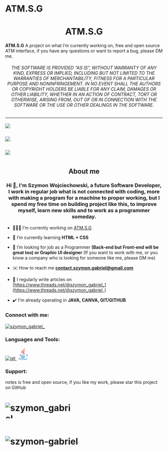 # ATM.S.G

<h1 align="center">ATM.S.G</h1>

**ATM.S.G** A project on what I’m currently working on, free and open source ATM interface, if you have any questions or want to report a bug, please DM me.

<h6 align="center">THE SOFTWARE IS PROVIDED “AS IS”, WITHOUT WARRANTY OF ANY KIND, EXPRESS OR IMPLIED, INCLUDING BUT NOT LIMITED TO THE WARRANTIES OF MERCHANTABILITY, FITNESS FOR A PARTICULAR PURPOSE AND NONINFRINGEMENT. IN NO EVENT SHALL THE AUTHORS OR COPYRIGHT HOLDERS BE LIABLE FOR ANY CLAIM, DAMAGES OR OTHER LIABILITY, WHETHER IN AN ACTION OF CONTRACT, TORT OR OTHERWISE, ARISING FROM, OUT OF OR IN CONNECTION WITH THE SOFTWARE OR THE USE OR OTHER DEALINGS IN THE SOFTWARE.</h6>

<hr>

<img align="center" src="https://github.com/szymon-gabriel/notesS.G/assets/141585512/b40dde9e-603b-468e-9ce0-bdf92ddbc6fd"/>
<h3>
<img align="center" src="https://github.com/szymon-gabriel/notesS.G/assets/141585512/b40dde9e-603b-468e-9ce0-bdf92ddbc6fd"/>
<h3>
<img align="center" src="https://github.com/szymon-gabriel/notesS.G/assets/141585512/c83987b8-28bf-4d82-bb81-0cdb80c4dd57"/>

<h1>
<h2 align="center">About me</h1>
<h3 align="center">Hi 👋, I'm Szymon Wojciechowski, a future Software Developer, I work in regular job what is not connected with coding, more with making a program for a machine to proper working, but I spend my free time on building project like this, to improve myself, learn new skills and to work as a programmer someday.</h3>


- 👨🏻‍💻 I’m currently working on [ATM.S.G](https://github.com/szymon-gabriel/ATM.S.G)

- 🌱 I’m currently learning **HTML + CSS**

- 🤝 I’m looking for job as a Programmer **(Back-end but Front-end will be great too) or Graphic UI designer** (If you want to work with me, or you know a company who is looking for someone like me, please DM me)

- ✉️ How to reach me **contact.szymon.gabriel@gmail.com**

- 📝 I regularly write articles on [https://www.threads.net/@szymon_gabriel_](https://www.threads.net/@szymon_gabriel_)

- ✔️ I'm already operating in **JAVA, CANVA, GIT/GITHUB**

<h3 align="left">Connect with me:</h3>
<p align="left">
<a href="https://instagram.com/szymon_gabriel_" target="blank"><img align="center" src="https://raw.githubusercontent.com/rahuldkjain/github-profile-readme-generator/master/src/images/icons/Social/instagram.svg" alt="szymon_gabriel_" height="30" width="40" /></a>
</p>

<h3 align="left">Languages and Tools:</h3>
<p align="left"> <a href="https://git-scm.com/" target="_blank" rel="noreferrer"> <img src="https://www.vectorlogo.zone/logos/git-scm/git-scm-icon.svg" alt="git" width="40" height="40"/> </a> <a href="https://www.java.com" target="_blank" rel="noreferrer"> <img src="https://raw.githubusercontent.com/devicons/devicon/master/icons/java/java-original.svg" alt="java" width="40" height="40"/> </a> </p>

<h3 align="left">Support:</h3>
notes is free and open source, if you like my work, please star this project on GitHub
<h1>
<p><a href="https://ko-fi.com/szymon_gabriel"> <img align="left" src="https://cdn.ko-fi.com/cdn/kofi3.png?v=3" height="50" width="210" alt="szymon_gabriel" /></a></p><br><br>

<h1>
<p align="left"> <img src="https://komarev.com/ghpvc/?username=szymon-gabriel&label=Total%20profile%20views&color=530611&style=flat-square" alt="szymon-gabriel" /> </p
